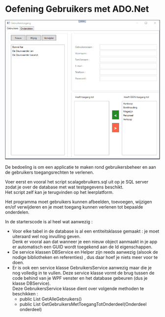 # Oefening Gebruikers met ADO.Net  

  ![demo](assets/demo.gif)

De bedoeling is om een applicatie te maken rond gebruikersbeheer en aan de gebruikers toegangsrechten te verlenen.  

Voer eerst en vooral het script scalagebruikers.sql uit op je SQL server zodat je over de database met wat testgegevens beschikt.  
Het script zelf kan je terugvinden op het leerplatform.  

Het programma moet gebruikers kunnen afbeelden, toevoegen, wijzigen en/of verwijderen en je moet toegang kunnen verlenen tot bepaalde onderdelen.  

In de starterscode is al heel wat aanwezig : 
  * Voor elke tabel in de database is al een entiteitsklasse gemaakt : je moet uiteraard wel nog invulling geven.  
    Denk er vooral aan dat wanneer je een nieuw object aanmaakt in je app er automatisch een GUID wordt toegekend aan de Id eigenschappen.  
  * De service klassen DBService en Helper zijn reeds aanwezig (alsook de nodige bibliotheken en referenties) , dus daar hoef je niets meer voor te doen.  
  * Er is ook een service klasse GebruikersService aanwezig maar die je nog volledig in te vullen.  Deze service klasse vormt de brug tussen de code behind van je WPF venster en het database gebeuren (dus je klasse DBService).  
    Deze GebruikersService klasse dient over volgende methoden te beschikken : 
    * public List<Gebruiker> GetAlleGebruikers()  
    * public List<Gebruiker> GetGebruikersMetToegangTotOnderdeel(Onderdeel onderdeel)  
    

